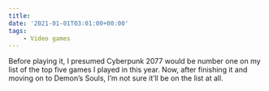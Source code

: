 ```yaml
---
title:
date: '2021-01-01T03:01:00+00:00'
tags:
    - Video games
---
```


Before playing it, I presumed Cyberpunk 2077 would be number one on my list of the top five games I played in this year. Now, after finishing it and moving on to Demon’s Souls, I’m not sure it’ll be on the list at all.